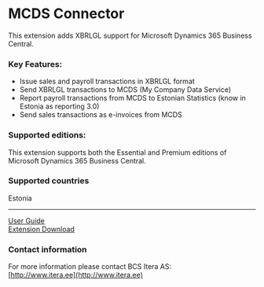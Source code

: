 # MCDS Connector
This extension adds XBRLGL support for Microsoft Dynamics 365 Business Central.

### Key Features:
* Issue sales and payroll transactions in XBRLGL format
* Send XBRLGL transactions to MCDS (My Company Data Service)
* Report payroll transactions from MCDS to Estonian Statistics (know in Estonia as reporting 3.0)
* Send sales transactions as e-invoices from MCDS

### Supported editions:
This extension supports both the Essential and Premium editions of Microsoft Dynamics 365 Business Central.

### Supported countries
Estonia

---

[User Guide](help.md)  
[Extension Download](...)  

### Contact information
For more information please contact BCS Itera AS:  
[http://www.itera.ee](http://www.itera.ee)